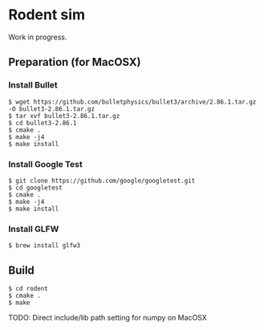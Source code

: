 # Rodent sim

Work in progress.


## Preparation (for MacOSX)

### Install Bullet

	$ wget https://github.com/bulletphysics/bullet3/archive/2.86.1.tar.gz -O bullet3-2.86.1.tar.gz
	$ tar xvf bullet3-2.86.1.tar.gz
	$ cd bullet3-2.86.1
    $ cmake .
    $ make -j4
    $ make install

### Install Google Test

    $ git clone https://github.com/google/googletest.git
	$ cd googletest
    $ cmake .
    $ make -j4
    $ make install

### Install GLFW
    $ brew install glfw3

## Build
    $ cd rodent
    $ cmake .
    $ make
    
TODO: Direct include/lib path setting for numpy on MacOSX